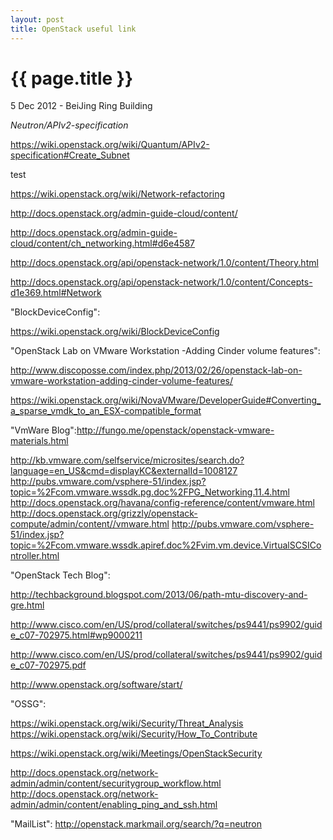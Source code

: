 ```yaml
---
layout: post
title: OpenStack useful link
---
```


{{ page.title }}
================

<p class="meta">5 Dec 2012 - BeiJing Ring Building</p>

*Neutron/APIv2-specification*

<https://wiki.openstack.org/wiki/Quantum/APIv2-specification#Create_Subnet>

test

[2]: https://wiki.openstack.org/w/images/1/1c/Openstack-vif-configuration-SumitNaiksatam-v2.pdf "vif-configuration"

https://wiki.openstack.org/wiki/Network-refactoring

http://docs.openstack.org/admin-guide-cloud/content/

http://docs.openstack.org/admin-guide-cloud/content/ch_networking.html#d6e4587

http://docs.openstack.org/api/openstack-network/1.0/content/Theory.html

http://docs.openstack.org/api/openstack-network/1.0/content/Concepts-d1e369.html#Network

"BlockDeviceConfig":

https://wiki.openstack.org/wiki/BlockDeviceConfig

"OpenStack Lab on VMware Workstation -Adding Cinder volume features":

http://www.discoposse.com/index.php/2013/02/26/openstack-lab-on-vmware-workstation-adding-cinder-volume-features/

https://wiki.openstack.org/wiki/NovaVMware/DeveloperGuide#Converting_a_sparse_vmdk_to_an_ESX-compatible_format

"VmWare Blog":http://fungo.me/openstack/openstack-vmware-materials.html

http://kb.vmware.com/selfservice/microsites/search.do?language=en_US&cmd=displayKC&externalId=1008127
http://pubs.vmware.com/vsphere-51/index.jsp?topic=%2Fcom.vmware.wssdk.pg.doc%2FPG_Networking.11.4.html
http://docs.openstack.org/havana/config-reference/content/vmware.html
http://docs.openstack.org/grizzly/openstack-compute/admin/content//vmware.html
http://pubs.vmware.com/vsphere-51/index.jsp?topic=%2Fcom.vmware.wssdk.apiref.doc%2Fvim.vm.device.VirtualSCSIController.html

"OpenStack Tech Blog":

http://techbackground.blogspot.com/2013/06/path-mtu-discovery-and-gre.html

http://www.cisco.com/en/US/prod/collateral/switches/ps9441/ps9902/guide_c07-702975.html#wp9000211

http://www.cisco.com/en/US/prod/collateral/switches/ps9441/ps9902/guide_c07-702975.pdf

http://www.openstack.org/software/start/


"OSSG":

https://wiki.openstack.org/wiki/Security/Threat_Analysis
https://wiki.openstack.org/wiki/Security/How_To_Contribute

https://wiki.openstack.org/wiki/Meetings/OpenStackSecurity

http://docs.openstack.org/network-admin/admin/content/securitygroup_workflow.html
http://docs.openstack.org/network-admin/admin/content/enabling_ping_and_ssh.html

"MailList":
http://openstack.markmail.org/search/?q=neutron

